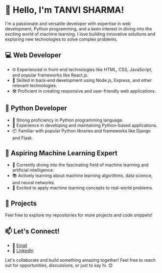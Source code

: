 # 👋 Hello, I'm TANVI SHARMA!

I'm a passionate and versatile developer with expertise in web development, Python programming, and a keen interest in diving into the exciting world of machine learning. I love building innovative solutions and exploring new technologies to solve complex problems.

## 💻 Web Developer

- 🌐 Experienced in front-end technologies like HTML, CSS, JavaScript, and popular frameworks like React.js.
- 🔧 Skilled in back-end development using Node.js, Express, and other relevant technologies.
- 🛠️ Proficient in creating responsive and user-friendly web applications.

## 🐍 Python Developer

- 🐍 Strong proficiency in Python programming language.
- 🧪 Experience in developing and maintaining Python-based applications.
- 📦 Familiar with popular Python libraries and frameworks like Django and Flask.

## 🤖 Aspiring Machine Learning Expert

- 🤖 Currently diving into the fascinating field of machine learning and artificial intelligence.
- 📚 Actively learning about machine learning algorithms, data science, and neural networks.
- 🚀 Excited to apply machine learning concepts to real-world problems.

## 🚀 Projects

Feel free to explore my repositories for more projects and code snippets!

## 📫 Let's Connect!

- 📧 [Email](tanvi.sharma2021@sait.ac.in)
- 🔗 [LinkedIn](https://www.linkedin.com/in/tanvi-sharma-918443234)

Let's collaborate and build something amazing together! Feel free to reach out for opportunities, discussions, or just to say hi. 😊
